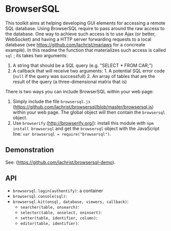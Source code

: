 # BrowserSQL

This toolkit aims at helping developing GUI elements for accessing a remote SQL database.
Using BrowserSQL require to pass around the raw access to the database.
One way to achieve such access is to use Ajax (or better, WebSocket) and having a HTTP server forwarding requests to a local database (see https://github.com/lachrist/mariaws for a concreate example).
In this readme the function that materializes such access is called `sql` ; its takes two arguments:
  1. A string that should be a SQL query (e.g. "SELECT * FROM CAR;")
  2. A callback that will receive two arguments:
    1. A potential SQL error code (`null` if the query was successfull)
    2. An array of tables that are the result of the query (a three-dimensional matrix that is)

There is two ways you can include BrowserSQL within your web page:
  1. Simply include the file `browsersql.js` (https://github.com/lachrist/browsersql/blob/master/browsersql.js) within your web page.
     The global object will then contain the `browsersql` object.
  2. Use `browserify` (http://browserify.org/): install this module with `npm install browsersql` and get the `browsersql` object with the JavaScript line: `var browsersql = require("browsersql")`.

## Demonstration

See: (https://github.com/lachrist/browsersql-demo).

## API

  * `browsersql.login(authentify)`: a container 
  * `browsersql.console(sql)`: 
  * `browsersql.kit(onsql, database, viewers, callback)`:
    * `searcher(table, onsearch)`: 
    * `selector(table, onselect, oninsert)`: 
    * `setter(table, identifier, column)`:
    * `editor(table, identifier)`:
